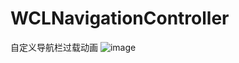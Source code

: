 # WCLNavigationController
自定义导航栏过载动画
 ![image](https://github.com/631106979/dotvim/WCLNavigationController/master/WCLNavigationController.gif)